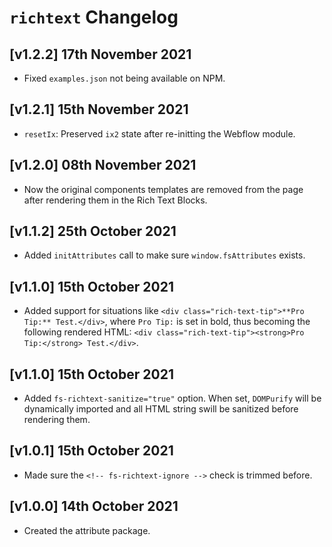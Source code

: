 # `richtext` Changelog

## [v1.2.2] 17th November 2021

- Fixed `examples.json` not being available on NPM.

## [v1.2.1] 15th November 2021

- `resetIx`: Preserved `ix2` state after re-initting the Webflow module.

## [v1.2.0] 08th November 2021

- Now the original components templates are removed from the page after rendering them in the Rich Text Blocks.

## [v1.1.2] 25th October 2021

- Added `initAttributes` call to make sure `window.fsAttributes` exists.

## [v1.1.0] 15th October 2021

- Added support for situations like `<div class="rich-text-tip">**Pro Tip:** Test.</div>`, where `Pro Tip:` is set in bold, thus becoming the following rendered HTML: `<div class="rich-text-tip"><strong>Pro Tip:</strong> Test.</div>`.

## [v1.1.0] 15th October 2021

- Added `fs-richtext-sanitize="true"` option. When set, `DOMPurify` will be dynamically imported and all HTML string swill be sanitized before rendering them.

## [v1.0.1] 15th October 2021

- Made sure the `<!-- fs-richtext-ignore -->` check is trimmed before.

## [v1.0.0] 14th October 2021

- Created the attribute package.
